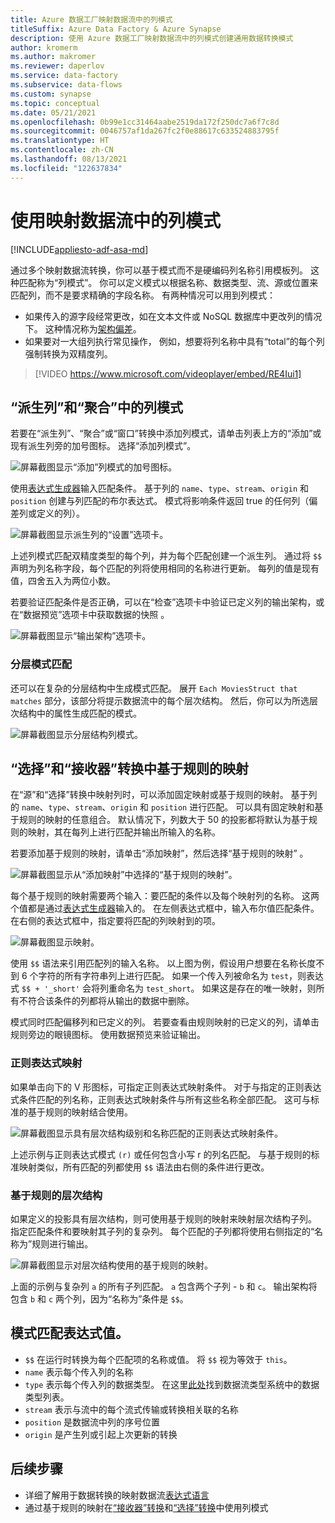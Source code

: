 ```yaml
---
title: Azure 数据工厂映射数据流中的列模式
titleSuffix: Azure Data Factory & Azure Synapse
description: 使用 Azure 数据工厂映射数据流中的列模式创建通用数据转换模式
author: kromerm
ms.author: makromer
ms.reviewer: daperlov
ms.service: data-factory
ms.subservice: data-flows
ms.custom: synapse
ms.topic: conceptual
ms.date: 05/21/2021
ms.openlocfilehash: 0b99e1cc31464aabe2519da172f250dc7a6f7c8d
ms.sourcegitcommit: 0046757af1da267fc2f0e88617c633524883795f
ms.translationtype: HT
ms.contentlocale: zh-CN
ms.lasthandoff: 08/13/2021
ms.locfileid: "122637834"
---
```

# <a name="using-column-patterns-in-mapping-data-flow"></a>使用映射数据流中的列模式

[!INCLUDE[appliesto-adf-asa-md](includes/appliesto-adf-asa-md.md)]

通过多个映射数据流转换，你可以基于模式而不是硬编码列名称引用模板列。 这种匹配称为“列模式”。 你可以定义模式以根据名称、数据类型、流、源或位置来匹配列，而不是要求精确的字段名称。 有两种情况可以用到列模式：

* 如果传入的源字段经常更改，如在文本文件或 NoSQL 数据库中更改列的情况下。 这种情况称为[架构偏差](concepts-data-flow-schema-drift.md)。
* 如果要对一大组列执行常见操作， 例如，想要将列名称中具有“total”的每个列强制转换为双精度列。

> [!VIDEO https://www.microsoft.com/videoplayer/embed/RE4Iui1]

## <a name="column-patterns-in-derived-column-and-aggregate"></a>“派生列”和“聚合”中的列模式

若要在“派生列”、“聚合”或“窗口”转换中添加列模式，请单击列表上方的“添加”或现有派生列旁的加号图标。 选择“添加列模式”。

![屏幕截图显示“添加”列模式的加号图标。](media/data-flow/add-column-pattern.png "列模式")

使用[表达式生成器](concepts-data-flow-expression-builder.md)输入匹配条件。 基于列的 `name`、`type`、`stream`、`origin` 和 `position` 创建与列匹配的布尔表达式。 模式将影响条件返回 true 的任何列（偏差列或定义的列）。


![屏幕截图显示派生列的“设置”选项卡。](media/data-flow/edit-column-pattern.png "列模式")

上述列模式匹配双精度类型的每个列，并为每个匹配创建一个派生列。 通过将 `$$` 声明为列名称字段，每个匹配的列将使用相同的名称进行更新。 每列的值是现有值，四舍五入为两位小数。

若要验证匹配条件是否正确，可以在“检查”选项卡中验证已定义列的输出架构，或在“数据预览”选项卡中获取数据的快照 。 

![屏幕截图显示“输出架构”选项卡。](media/data-flow/columnpattern3.png "列模式")

### <a name="hierarchical-pattern-matching"></a>分层模式匹配

还可以在复杂的分层结构中生成模式匹配。 展开 `Each MoviesStruct that matches` 部分，该部分将提示数据流中的每个层次结构。 然后，你可以为所选层次结构中的属性生成匹配的模式。

![屏幕截图显示分层结构列模式。](media/data-flow/patterns-hierarchy.png "层次结构中的列模式")

## <a name="rule-based-mapping-in-select-and-sink"></a>“选择”和“接收器”转换中基于规则的映射

在“源”和“选择”转换中映射列时，可以添加固定映射或基于规则的映射。 基于列的 `name`、`type`、`stream`、`origin` 和 `position` 进行匹配。 可以具有固定映射和基于规则的映射的任意组合。 默认情况下，列数大于 50 的投影都将默认为基于规则的映射，其在每列上进行匹配并输出所输入的名称。 

若要添加基于规则的映射，请单击“添加映射”，然后选择“基于规则的映射” 。

![屏幕截图显示从“添加映射”中选择的“基于规则的映射”。](media/data-flow/rule2.png "基于规则的映射")

每个基于规则的映射需要两个输入：要匹配的条件以及每个映射列的名称。 这两个值都是通过[表达式生成器](concepts-data-flow-expression-builder.md)输入的。 在左侧表达式框中，输入布尔值匹配条件。 在右侧的表达式框中，指定要将匹配的列映射到的项。

![屏幕截图显示映射。](media/data-flow/rule-based-mapping.png "基于规则的映射")

使用 `$$` 语法来引用匹配列的输入名称。 以上图为例，假设用户想要在名称长度不到 6 个字符的所有字符串列上进行匹配。 如果一个传入列被命名为 `test`，则表达式 `$$ + '_short'` 会将列重命名为 `test_short`。 如果这是存在的唯一映射，则所有不符合该条件的列都将从输出的数据中删除。

模式同时匹配偏移列和已定义的列。 若要查看由规则映射的已定义的列，请单击规则旁边的眼镜图标。 使用数据预览来验证输出。

### <a name="regex-mapping"></a>正则表达式映射

如果单击向下的 V 形图标，可指定正则表达式映射条件。 对于与指定的正则表达式条件匹配的列名称，正则表达式映射条件与所有这些名称全部匹配。 这可与标准的基于规则的映射结合使用。

![屏幕截图显示具有层次结构级别和名称匹配的正则表达式映射条件。](media/data-flow/regex-matching.png "基于规则的映射")

上述示例与正则表达式模式 `(r)` 或任何包含小写 r 的列名匹配。 与基于规则的标准映射类似，所有匹配的列都使用 `$$` 语法由右侧的条件进行更改。

### <a name="rule-based-hierarchies"></a>基于规则的层次结构

如果定义的投影具有层次结构，则可使用基于规则的映射来映射层次结构子列。 指定匹配条件和要映射其子列的复杂列。 每个匹配的子列都将使用右侧指定的“名称为”规则进行输出。

![屏幕截图显示对层次结构使用的基于规则的映射。](media/data-flow/rule-based-hierarchy.png "基于规则的映射")

上面的示例与复杂列 `a` 的所有子列匹配。 `a` 包含两个子列 - `b` 和 `c`。 输出架构将包含 `b` 和 `c` 两个列，因为“名称为”条件是 `$$`。

## <a name="pattern-matching-expression-values"></a>模式匹配表达式值。

* `$$` 在运行时转换为每个匹配项的名称或值。 将 `$$` 视为等效于 `this`。
* `name` 表示每个传入列的名称
* `type` 表示每个传入列的数据类型。 在这里[此处](concepts-data-flow-overview.md#data-flow-data-types)找到数据流类型系统中的数据类型列表。
* `stream` 表示与流中的每个流式传输或转换相关联的名称
* `position` 是数据流中列的序号位置
* `origin` 是产生列或引起上次更新的转换

## <a name="next-steps"></a>后续步骤
* 详细了解用于数据转换的映射数据流[表达式语言](data-flow-expression-functions.md)
* 通过基于规则的映射在[“接收器”转换](data-flow-sink.md)和[“选择”转换](data-flow-select.md)中使用列模式
